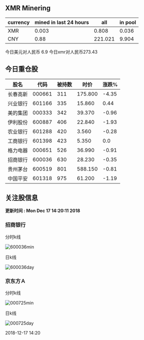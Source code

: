 ## XMR Minering

|currency|mined in last 24 hours|all|in pool|
|---|---|---|---|
|XMR|0.003|0.808|0.036|
|CNY|0.88|221.021|9.904|

今日美元对人民币 6.9	今日xmr对人民币273.43


## 今日重仓股 

|股名|代码|被持数|时价|涨跌%|
|---|---|---|---|---|
|长春高新|000661|311|175.800|-4.35|
|兴业银行|601166|335|15.860|0.44|
|美的集团|000333|342|39.370|-0.96|
|伊利股份|600887|406|22.840|-1.93|
|农业银行|601288|420|3.560|-0.28|
|工商银行|601398|423|5.350|0.0|
|格力电器|000651|526|36.990|-0.91|
|招商银行|600036|630|28.230|-0.35|
|贵州茅台|600519|801|588.150|-0.81|
|中国平安|601318|975|61.200|-1.19|

## 关注股信息
**更新时间 : Mon Dec 17 14:20:11 2018**
### 招商银行 
分时k线

![600036min](http://image.sinajs.cn/newchart/min/n/sh600036.gif)

日k线

![600036day](http://image.sinajs.cn/newchart/daily/n/sh600036.gif)

### 京东方Ａ 
分时k线

![000725min](http://image.sinajs.cn/newchart/min/n/sz000725.gif)

日k线

![000725day](http://image.sinajs.cn/newchart/daily/n/sz000725.gif)

2018-12-17 14:20
